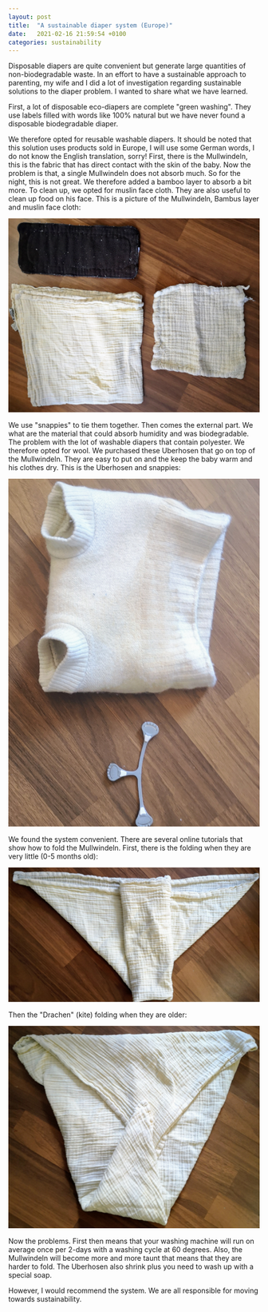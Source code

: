 ```yaml
---
layout: post
title:  "A sustainable diaper system (Europe)"
date:   2021-02-16 21:59:54 +0100
categories: sustainability
---
```


Disposable diapers are quite convenient but generate large quantities of non-biodegradable waste. In an effort to have a sustainable approach to parenting, my wife and I did a lot of investigation regarding sustainable solutions to the diaper problem. I wanted to share what we have learned. 

First, a lot of disposable eco-diapers are complete "green washing". They use labels filled with words like 100% natural but we have never found a disposable biodegradable diaper. 

We therefore opted for reusable washable diapers. It should be noted that this solution uses products sold in Europe, I will use some German words, I do not know the English translation, sorry! First, there is the Mullwindeln, this is the fabric that has direct contact with the skin of the baby. Now the problem is that, a single Mullwindeln does not absorb much. So for the night, this is not great. We therefore added a bamboo layer to absorb a bit more. To clean up,  we opted for muslin face cloth. They are also useful to clean up food on his face. This is a picture of the Mullwindeln, Bambus layer and muslin face cloth:

![Mullwindeln+Bambus layer+muslin face cloth](/images/windel3.jpg)

We use "snappies" to tie them together. Then comes the external part. We what are the material that could absorb humidity and was biodegradable. The problem with the lot of washable diapers that contain polyester. We therefore opted for wool. We purchased these Uberhosen that go on top of the Mullwindeln. They are easy to put on and the keep the baby warm and his clothes dry. This is the Uberhosen and snappies:

![uberhosen+Snappies](/images/windel4.jpg)

We found the system convenient. There are several online tutorials that show how to fold the Mullwindeln. First, there is the folding when they are very little (0-5 months old):

![Mullwindeln fur 0-5 Monate](/images/windel1.jpg)

Then the "Drachen" (kite) folding when they are older:

![Mullwindeln fur 5- Monate](/images/windel2.jpg)

Now the problems. First then means that your washing machine will run on average once per 2-days with a washing cycle at 60 degrees. Also, the Mullwindeln will become more and more taunt that means that they are harder to fold. The Uberhosen also shrink plus you need to wash up with a special soap. 

However, I would recommend the system. We are all responsible for moving towards sustainability. 










